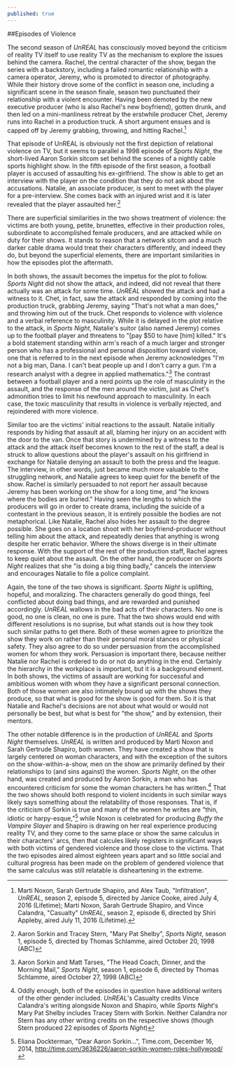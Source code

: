```yaml
---
published: true
---
```

##Episodes of Violence

The second season of *UnREAL* has consciously moved beyond the criticism of reality TV itself to use reality TV as the mechanism to explore the issues behind the camera. Rachel, the central character of the show, began the series with a backstory, including a failed romantic relationship with a camera operator, Jeremy, who is promoted to director of photography. While their history drove some of the conflict in season one, including a significant scene in the season finale, season two punctuated their relationship with a violent encounter. Having been demoted by the new executive producer (who is also Rachel's new boyfriend), gotten drunk, and then led on a mini-manliness retreat by the erstwhile producer Chet, Jeremy runs into Rachel in a production truck. A short argument ensues and is capped off by Jeremy grabbing, throwing, and hitting Rachel.[^1]

That episode of UnREAL is obviously not the first depiction of relational violence on TV, but it seems to parallel a 1998 episode of *Sports Night*, the short-lived Aaron Sorkin sitcom set behind the scenes of a nightly cable sports highlight show. In the fifth episode of the first season, a football player is accused of assaulting his ex-girlfriend. The show is able to get an interview with the player on the condition that they do not ask about the accusations. Natalie, an associate producer, is sent to meet with the player for a pre-interview. She comes back with an injured wrist and it is later revealed that the player assaulted her.[^2]

There are superficial similarities in the two shows treatment of violence: the victims are both young, petite, brunettes, effective in their production roles, subordinate to accomplished female producers, and are attacked while on duty for their shows. It stands to reason that a network sitcom and a much darker cable drama would treat their characters differently, and indeed they do, but beyond the superficial elements, there are important similarities in how the episodes plot the aftermath.

In both shows, the assault becomes the impetus for the plot to follow. *Sports Night* did not show the attack, and indeed, did not reveal that there actually was an attack for some time. *UnREAL* showed the attack and had a witness to it. Chet, in fact, saw the attack and responded by coming into the production truck, grabbing Jeremy, saying "That's not what a man does," and throwing him out of the truck. Chet responds to violence with violence and a verbal reference to masculinity. While it is delayed in the plot relative to the attack, in *Sports Night*, Natalie's suitor (also named Jeremy) comes up to the football player and threatens to "[pay $50 to have [him] killed." It's a bold statement standing within arm's reach of a much larger and stronger person who has a professional and personal disposition toward violence, one that is referred to in the next episode when Jeremy acknowledges "I'm not a big man, Dana. I can't beat people up and I don't carry a gun. I'm a research analyst with a degree in applied mathematics."[^3] The contrast between a football player and a nerd points up the role of masculinity in the assault, and the response of the men around the victim, just as Chet's admonition tries to limit his newfound approach to masculinity. In each case, the toxic masculinity that results in violence is verbally rejected, and rejoindered with more violence.

Similar too are the victims' initial reactions to the assault. Natalie initially responds by hiding that assault at all, blaming her injury on an accident with the door to the van. Once that story is undermined by a witness to the attack and the attack itself becomes known to the rest of the staff, a deal is struck to allow questions about the player's assault on his girlfriend in exchange for Natalie denying an assault to both the press and the league. The interview, in other words, just became much more valuable to the struggling network, and Natalie agrees to keep quiet for the benefit of the show. Rachel is similarly persuaded to not report her assault because Jeremy has been working on the show for a long time, and "he knows where the bodies are buried." Having seen the lengths to which the producers will go in order to create drama, including the suicide of a contestant in the previous season, it is entirely possible the bodies are not metaphorical. Like Natalie, Rachel also hides her assault to the degree possible. She goes on a location shoot with her boyfriend-producer without telling him about the attack, and repeatedly denies that anything is wrong despite her erratic behavior. Where the shows diverge is in their ultimate response. With the support of the rest of the production staff, Rachel agrees to keep quiet about the assault. On the other hand, the producer on *Sports Night* realizes that she "is doing a big thing badly," cancels the interview and encourages Natalie to file a police complaint.

Again, the tone of the two shows is significant. *Sports Night* is uplifting, hopeful, and moralizing. The characters generally do good things, feel conflicted about doing bad things, and are rewarded and punished accordingly. *UnREAL* wallows in the bad acts of their characters. No one is good, no one is clean, no one is pure. That the two shows would end with different resolutions is no suprise, but what stands out is how they took such similar paths to get there. Both of these women agree to prioritize the show they work on rather than their personal moral stances or physical safety. They also agree to do so under persuasion from the accomplished women for whom they work. Persuasion is important there, because neither Natalie nor Rachel is ordered to do or not do anything in the end. Certainly the hierarchy in the workplace is important, but it is a background element. In both shows, the victims of assault are working for successful and ambitious women with whom they have a significant personal connection. Both of those women are also intimately bound up with the shows they produce, so that what is good for the show is good for them. So it is that Natalie and Rachel's decisions are not about what would or would not personally be best, but what is best for "the show," and by extension, their mentors.

The other notable difference is in the production of *UnREAL* and *Sports Night* themselves. *UnREAL* is written and produced by Marti Noxon and Sarah Gertrude Shapiro, both women. They have created a show that is largely centered on woman characters, and with the exception of the suitors on the show-within-a-show, men on the show are primarily defined by their relationships to (and sins against) the women. *Sports Night*, on the other hand, was created and produced by Aaron Sorkin, a man who has encountered criticism for some the woman characters he has written.[^4] That the two shows should both respond to violent incidents in such similar ways likely says something about the relatability of those responses. That is, if the criticism of Sorkin is true and many of the women he writes are "thin, idiotic or harpy-esque,"[^5] while Noxon is celebrated for producing *Buffy the Vampire Slayer* and Shapiro is drawing on her real experience producing reality TV, and they come to the same place or show the same calculus in their characters' arcs, then that calcules likely registers in significant ways with both victims of gendered violence and those close to the victims. That the two episodes aired almost eighteen years apart and so little social and cultural progress has been made on the problem of gendered violence that the same calculus was still relatable is disheartening in the extreme. 

[^1]:Marti Noxon, Sarah Gertrude Shapiro, and Alex Taub, "Infiltration", *UnREAL*, season 2, episode 5, directed by Janice Cooke, aired July 4, 2016 (Lifetime); Marti Noxon, Sarah Gertrude Shapiro, and Vince Calandra, "Casualty" *UnREAL*, season 2, episode 6, directed by Shiri Appleby, aired July 11, 2016 (Lifetime).

[^2]:Aaron Sorkin and Tracey Stern, "Mary Pat Shelby", *Sports Night*, season 1, episode 5, directed by Thomas Schlamme, aired October 20, 1998 (ABC)

[^3]:Aaron Sorkin and Matt Tarses, "The Head Coach, Dinner, and the Morning Mail," *Sports Night*, season 1, episode 6, directed by Thomas Schlamme, aired October 27, 1998 (ABC)

[^4]: Oddly enough, both of the episodes in question have additional writers of the other gender included. *UnREAL*'s Casualty credits Vince Calandra's writing alongside Noxon and Shapiro, while *Sports Night*'s Mary Pat Shelby includes Tracey Stern with Sorkin. Neither Calandra nor Stern has any other writing credits on the respective shows (though Stern produced 22 episodes of *Sports Night*)

[^5]:Eliana Dockterman, "Dear Aaron Sorkin...", Time.com, December 16, 2014, http://time.com/3636226/aaron-sorkin-women-roles-hollywood/
